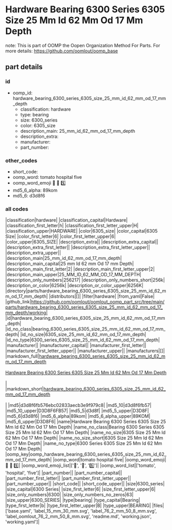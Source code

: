 # Hardware Bearing 6300 Series 6305 Size 25 Mm Id 62 Mm Od 17 Mm Depth  

note: This is part of OOMP the Oopen Organization Method For Parts. For more details: https://github.com/oomlout/oomp_base

##  part details





### id
* oomp_id: hardware_bearing_6300_series_6305_size_25_mm_id_62_mm_od_17_mm_depth
  * classification: hardware
  * type: bearing
  * size: 6300_series
  * color: 6305_size
  * description_main: 25_mm_id_62_mm_od_17_mm_depth
  * description_extra: 
  * manufacturer: 
  * part_number: 

### other_codes
* short_code: 
* oomp_word: tomato hospital five
* oomp_word_emoji :tomato: :hospital: :five:
* md5_6_alpha: 89kom
* md5_6: d3d8f6

### all codes 
|classification|hardware|
|classification_capital|Hardware|
|classification_first_letter|h|
|classification_first_letter_upper|H|
|classification_upper|HARDWARE|
|color|6305_size|
|color_capital|6305 Size|
|color_first_letter|6|
|color_first_letter_upper|6|
|color_upper|6305_SIZE|
|description_extra||
|description_extra_capital||
|description_extra_first_letter||
|description_extra_first_letter_upper||
|description_extra_upper||
|description_main|25_mm_id_62_mm_od_17_mm_depth|
|description_main_capital|25 mm Id 62 mm Od 17 mm Depth|
|description_main_first_letter|2|
|description_main_first_letter_upper|2|
|description_main_upper|25_MM_ID_62_MM_OD_17_MM_DEPTH|
|description_only_numbers|256217|
|description_only_numbers_short|256k|
|description_or_color|6256k|
|description_or_color_upper|6256K|
|directory|parts/hardware_bearing_6300_series_6305_size_25_mm_id_62_mm_od_17_mm_depth|
|distributors|[]|
|filter|hardware|
|from_yaml|False|
|github_link|https://github.com/oomlout/oomlout_oomp_part_src/tree/main/parts/hardware_bearing_6300_series_6305_size_25_mm_id_62_mm_od_17_mm_depth/working|
|id|hardware_bearing_6300_series_6305_size_25_mm_id_62_mm_od_17_mm_depth|
|id_no_class|bearing_6300_series_6305_size_25_mm_id_62_mm_od_17_mm_depth|
|id_no_size|6305_size_25_mm_id_62_mm_od_17_mm_depth|
|id_no_type|6300_series_6305_size_25_mm_id_62_mm_od_17_mm_depth|
|manufacturer||
|manufacturer_capital||
|manufacturer_first_letter||
|manufacturer_first_letter_upper||
|manufacturer_upper||
|manufacturers|[]|
|markdown_full|[hardware_bearing_6300_series_6305_size_25_mm_id_62_mm_od_17_mm_depth](https://github.com/oomlout/oomlout_oomp_part_src/tree/main/parts/hardware_bearing_6300_series_6305_size_25_mm_id_62_mm_od_17_mm_depth/working)<br>[](https://github.com/oomlout/oomlout_oomp_part_src/tree/main/parts/hardware_bearing_6300_series_6305_size_25_mm_id_62_mm_od_17_mm_depth/working)<br>[Hardware Bearing 6300 Series 6305 Size 25 Mm Id 62 Mm Od 17 Mm Depth](https://github.com/oomlout/oomlout_oomp_part_src/tree/main/parts/hardware_bearing_6300_series_6305_size_25_mm_id_62_mm_od_17_mm_depth/working)<br><br>|
|markdown_short|[hardware_bearing_6300_series_6305_size_25_mm_id_62_mm_od_17_mm_depth](https://github.com/oomlout/oomlout_oomp_part_src/tree/main/parts/hardware_bearing_6300_series_6305_size_25_mm_id_62_mm_od_17_mm_depth/working)<br><br>|
|md5|d3d8f6fb576ebc02833aecb3e9f979c8|
|md5_10|d3d8f6fb57|
|md5_10_upper|D3D8F6FB57|
|md5_5|d3d8f|
|md5_5_upper|D3D8F|
|md5_6|d3d8f6|
|md5_6_alpha|89kom|
|md5_6_alpha_upper|89KOM|
|md5_6_upper|D3D8F6|
|name|Hardware Bearing 6300 Series 6305 Size 25 Mm Id 62 Mm Od 17 Mm Depth|
|name_no_class|Bearing 6300 Series 6305 Size 25 Mm Id 62 Mm Od 17 Mm Depth|
|name_no_size|6305 Size 25 Mm Id 62 Mm Od 17 Mm Depth|
|name_no_size_short|6305 Size 25 Mm Id 62 Mm Od 17 Mm Depth|
|name_no_type|6300 Series 6305 Size 25 Mm Id 62 Mm Od 17 Mm Depth|
|oomp_key|oomp_hardware_bearing_6300_series_6305_size_25_mm_id_62_mm_od_17_mm_depth|
|oomp_word|tomato hospital five|
|oomp_word_emoji|:tomato: :hospital: :five:|
|oomp_word_emoji_list|[':tomato:', ':hospital:', ':five:']|
|oomp_word_list|['tomato', 'hospital', 'five']|
|part_number||
|part_number_capital||
|part_number_first_letter||
|part_number_first_letter_upper||
|part_number_upper||
|short_code||
|short_code_upper||
|size|6300_series|
|size_capital|6300 Series|
|size_first_letter|6|
|size_first_letter_upper|6|
|size_only_numbers|6300|
|size_only_numbers_no_zeros|63|
|size_upper|6300_SERIES|
|type|bearing|
|type_capital|Bearing|
|type_first_letter|b|
|type_first_letter_upper|B|
|type_upper|BEARING|
|files|['base.yaml', 'label_15_mm_30_mm.svg', 'label_76_2_mm_50_8_mm.svg', 'label_oomlout_76_2_mm_50_8_mm.svg', 'readme.md', 'working.json', 'working.yaml']|
